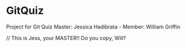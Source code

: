 # GitQuiz
Project for Git Quiz Master: Jessica Hadibrata - Member: William Griffin

// This is Jess, your MASTER!! Do you copy, Will?
